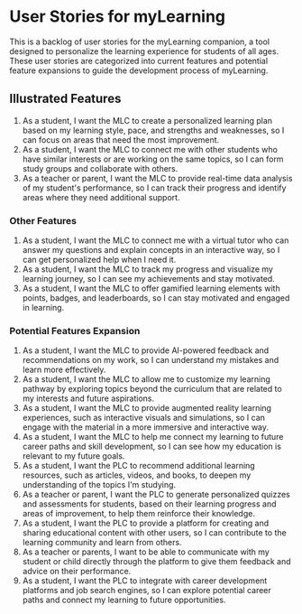 # User Stories for myLearning

This is a backlog of user stories for the myLearning companion, a tool designed to personalize the learning experience for students of all ages. These user stories are categorized into current features and potential feature expansions to guide the development process of myLearning.

## Illustrated Features

1. As a student, I want the MLC to create a personalized learning plan based on my learning style, pace, and strengths and weaknesses, so I can focus on areas that need the most improvement.
2. As a student, I want the MLC to connect me with other students who have similar interests or are working on the same topics, so I can form study groups and collaborate with others.
3. As a teacher or parent, I want the MLC to provide real-time data analysis of my student's performance, so I can track their progress and identify areas where they need additional support.

### Other Features

1. As a student, I want the MLC to connect me with a virtual tutor who can answer my questions and explain concepts in an interactive way, so I can get personalized help when I need it.
2. As a student, I want the MLC to track my progress and visualize my learning journey, so I can see my achievements and stay motivated.
3. As a student, I want the MLC to offer gamified learning elements with points, badges, and leaderboards, so I can stay motivated and engaged in learning.

### Potential Features Expansion

1. As a student, I want the MLC to provide AI-powered feedback and recommendations on my work, so I can understand my mistakes and learn more effectively.
2. As a student, I want the MLC to allow me to customize my learning pathway by exploring topics beyond the curriculum that are related to my interests and future aspirations.
3. As a student, I want the MLC to provide augmented reality learning experiences, such as interactive visuals and simulations, so I can engage with the material in a more immersive and interactive way.
4. As a student, I want the MLC to help me connect my learning to future career paths and skill development, so I can see how my education is relevant to my future goals.
5. As a student, I want the PLC to recommend additional learning resources, such as articles, videos, and books, to deepen my understanding of the topics I'm studying.
6. As a teacher or parent, I want the PLC to generate personalized quizzes and assessments for students, based on their learning progress and areas of improvement, to help them reinforce their knowledge.
7. As a student, I want the PLC to provide a platform for creating and sharing educational content with other users, so I can contribute to the learning community and learn from others.
8. As a teacher or parents, I want to be able to communicate with my student or child directly through the platform to give them feedback and advice on their performance.
9. As a student, I want the PLC to integrate with career development platforms and job search engines, so I can explore potential career paths and connect my learning to future opportunities.
